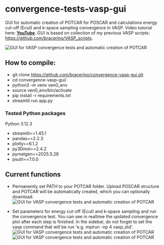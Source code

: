 # convergence-tests-vasp-gui
GUI for automatic creation of POTCAR for POSCAR and calculations energy cut-off (Ecut) and k-space sampling convergence in VASP.
Video tutorial here: **[YouTube](https://youtu.be/lCK-NT9ejHQ)**. GUI is based on collection of my previous VASP scripts: https://github.com/bracerino/VASP_scripts.


![GUI for VASP convergence tests and automatic creation of POTCAR](vasp_convergence_gui/1.png)

## How to compile:
- git clone https://github.com/bracerino/convergence-vasp-gui.git
- cd convergence-vasp-gui/  
- python3 -m venv ven0_env  
- source ven0_env/bin/activate  
- pip install -r requirements.txt  
- streamlit run app.py

### Tested Python packages  
Python 3.12.3

- streamlit==1.45.1
- pandas==2.2.3
- plotly==6.1.2
- py3Dmol==2.4.2
- pymatgen==2025.5.28
- psutil==7.0.0

## Current functions
- Permanently set PATH to your POTCAR folder. Upload POSCAR structure and POTCAR will be automatically created, which you can optionally download.
![GUI for VASP convergence tests and automatic creation of POTCAR](vasp_convergence_gui/2.png)

- Set parameters for energy cut-off (Ecut) and k-space sampling and run the convergence test. You can see in realtime the updated convergence plot after each step is finished. In the sidebar, do not forget to set the vasp command that will be run 'e.g. mpirun -np 4 vasp_std'.
![GUI for VASP convergence tests and automatic creation of POTCAR](vasp_convergence_gui/2_1.png)
![GUI for VASP convergence tests and automatic creation of POTCAR](vasp_convergence_gui/3.png)
